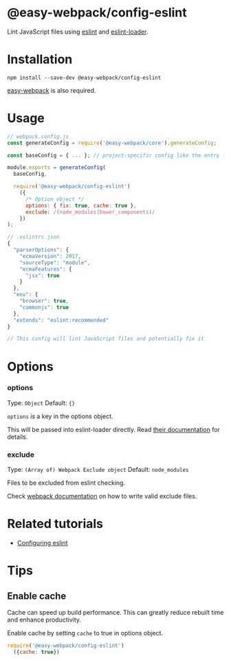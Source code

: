 # @easy-webpack/config-eslint
Lint JavaScript files using [eslint](http://eslint.org/) and [eslint-loader](https://github.com/MoOx/eslint-loader).

# Installation
```
npm install --save-dev @easy-webpack/config-eslint
```
[easy-webpack](https://github.com/easy-webpack/core) is also required.

# Usage
```js
// webpack.config.js
const generateConfig = require('@easy-webpack/core').generateConfig;

const baseConfig = { ... }; // project-specific config like the entry file

module.exports = generateConfig(
  baseConfig,

  require('@easy-webpack/config-eslint')
    ({
      /* Option object */
      options: { fix: true, cache: true },
      exclude: /(node_modules|bower_components)/
    })
);

// .eslintrc.json
{
  "parserOptions": {
    "ecmaVersion": 2017,
    "sourceType": "module",
    "ecmaFeatures": {
      "jsx": true
    }
  },
  "env": {
    "browser": true,
    "commonjs": true
  },
  "extends": "eslint:recommended"
}

// This config will lint JavaScript files and potentially fix it  
```

# Options
### options
Type: `Object` Default: `{}`

`options` _is_ a key in the options object.

This will be passed into eslint-loader directly. Read [their documentation](https://github.com/MoOx/eslint-loader#options) for details.

### exclude
Type: `(Array of) Webpack Exclude object` Default: `node_modules`

Files to be excluded from eslint checking.

Check [webpack documentation](https://webpack.js.org/configuration/module/#condition) on how to write valid exclude files.

# Related tutorials
 - [Configuring eslint](http://eslint.org/docs/user-guide/configuring)

# Tips
## Enable cache
Cache can speed up build performance. This can greatly reduce rebuilt time and enhance productivity.
 
Enable cache by setting `cache` to true in options object.

```js
require('@easy-webpack/config-eslint')
  ({cache: true})
```